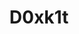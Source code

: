 ---
title: D0xk1t
description: Web-based suite for active reconaissance and information gathering
layout: project
---